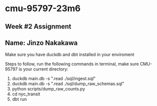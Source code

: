 # cmu-95797-23m6

## Week #2 Assignment
## Name: Jinzo Nakakawa

Make sure you have duckdb and dbt installed in your enviroment

Steps to follow, run the following commands in terminal, make sure CMU-95797 is your current directory:

1. duckdb main.db -s ".read ./sql/ingest.sql"
2. duckdb main.db -s ".read ./sql/dump_raw_schemas.sql"
3. python scripts/dump_raw_counts.py
4. cd nyc_transit
5. dbt run

